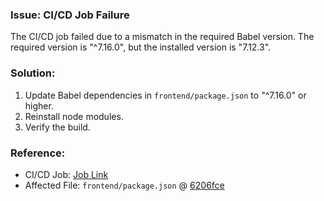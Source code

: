 ### Issue: CI/CD Job Failure

The CI/CD job failed due to a mismatch in the required Babel version. The required version is "^7.16.0", but the installed version is "7.12.3".

### Solution:
1. Update Babel dependencies in `frontend/package.json` to "^7.16.0" or higher.
2. Reinstall node modules.
3. Verify the build.

### Reference:
- CI/CD Job: [Job Link](https://github.com/shinyay/legacy-spring-boot-23-app/actions/runs/16471400060/job/46561381565)
- Affected File: `frontend/package.json` @ [6206fce](https://github.com/shinyay/legacy-spring-boot-23-app/blob/6206fce/frontend/package.json)